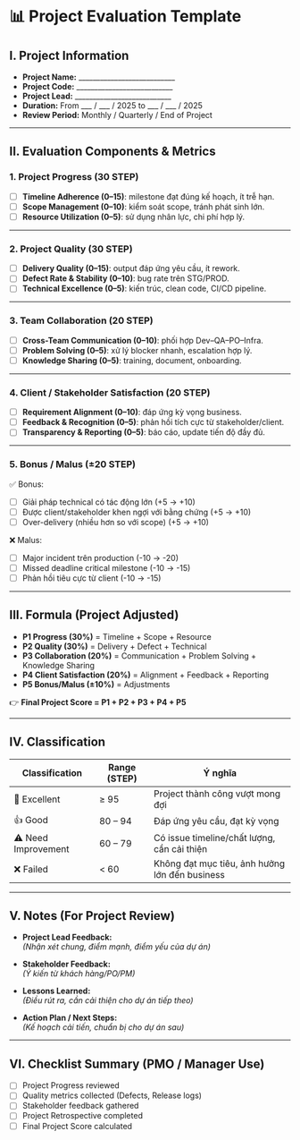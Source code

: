 # 📊 Project Evaluation Template

## I. Project Information
- **Project Name:** ___________________________  
- **Project Code:** ___________________________  
- **Project Lead:** ___________________________  
- **Duration:** From ___ / ___ / 2025 to ___ / ___ / 2025  
- **Review Period:** Monthly / Quarterly / End of Project  

---

## II. Evaluation Components & Metrics

### 1. Project Progress (30 STEP)
- [ ] **Timeline Adherence (0–15)**: milestone đạt đúng kế hoạch, ít trễ hạn.  
- [ ] **Scope Management (0–10)**: kiểm soát scope, tránh phát sinh lớn.  
- [ ] **Resource Utilization (0–5)**: sử dụng nhân lực, chi phí hợp lý.  

---

### 2. Project Quality (30 STEP)
- [ ] **Delivery Quality (0–15)**: output đáp ứng yêu cầu, ít rework.  
- [ ] **Defect Rate & Stability (0–10)**: bug rate trên STG/PROD.  
- [ ] **Technical Excellence (0–5)**: kiến trúc, clean code, CI/CD pipeline.  

---

### 3. Team Collaboration (20 STEP)
- [ ] **Cross-Team Communication (0–10)**: phối hợp Dev–QA–PO–Infra.  
- [ ] **Problem Solving (0–5)**: xử lý blocker nhanh, escalation hợp lý.  
- [ ] **Knowledge Sharing (0–5)**: training, document, onboarding.  

---

### 4. Client / Stakeholder Satisfaction (20 STEP)
- [ ] **Requirement Alignment (0–10)**: đáp ứng kỳ vọng business.  
- [ ] **Feedback & Recognition (0–5)**: phản hồi tích cực từ stakeholder/client.  
- [ ] **Transparency & Reporting (0–5)**: báo cáo, update tiến độ đầy đủ.  

---

### 5. Bonus / Malus (±20 STEP)
✅ Bonus:  
- [ ] Giải pháp technical có tác động lớn (+5 → +10)  
- [ ] Được client/stakeholder khen ngợi với bằng chứng (+5 → +10)  
- [ ] Over-delivery (nhiều hơn so với scope) (+5 → +10)  

❌ Malus:  
- [ ] Major incident trên production (-10 → -20)  
- [ ] Missed deadline critical milestone (-10 → -15)  
- [ ] Phản hồi tiêu cực từ client (-10 → -15)  

---

## III. Formula (Project Adjusted)

- **P1 Progress (30%)** = Timeline + Scope + Resource  
- **P2 Quality (30%)** = Delivery + Defect + Technical  
- **P3 Collaboration (20%)** = Communication + Problem Solving + Knowledge Sharing  
- **P4 Client Satisfaction (20%)** = Alignment + Feedback + Reporting  
- **P5 Bonus/Malus (±10%)** = Adjustments  

👉 **Final Project Score = P1 + P2 + P3 + P4 + P5**

---

## IV. Classification

| Classification | Range (STEP) | Ý nghĩa |
|----------------|--------------|---------|
| 🌟 Excellent   | ≥ 95         | Project thành công vượt mong đợi |
| 👍 Good        | 80 – 94      | Đáp ứng yêu cầu, đạt kỳ vọng |
| ⚠ Need Improvement | 60 – 79  | Có issue timeline/chất lượng, cần cải thiện |
| ❌ Failed      | < 60         | Không đạt mục tiêu, ảnh hưởng lớn đến business |

---

## V. Notes (For Project Review)

- **Project Lead Feedback:**  
  _(Nhận xét chung, điểm mạnh, điểm yếu của dự án)_  

- **Stakeholder Feedback:**  
  _(Ý kiến từ khách hàng/PO/PM)_  

- **Lessons Learned:**  
  _(Điều rút ra, cần cải thiện cho dự án tiếp theo)_  

- **Action Plan / Next Steps:**  
  _(Kế hoạch cải tiến, chuẩn bị cho dự án sau)_  

---

## VI. Checklist Summary (PMO / Manager Use)

- [ ] Project Progress reviewed  
- [ ] Quality metrics collected (Defects, Release logs)  
- [ ] Stakeholder feedback gathered  
- [ ] Project Retrospective completed  
- [ ] Final Project Score calculated  

